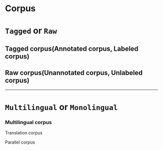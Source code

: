 # Corpus

# `Tagged` or `Raw`

## Tagged corpus(Annotated corpus, Labeled corpus)

## Raw corpus(Unannotated corpus, Unlabeled corpus)

---

# `Multilingual` or `Monolingual`

### Multilingual corpus

Translation corpus

Parallel corpus